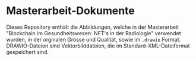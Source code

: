 # Masterarbeit-Dokumente
Dieses Repository enthält die Abbildungen, welche in der Masterarbeit "Blockchain im Gesundheitswesen: NFT's in der Radiologie" verwendet wurden, in der orginalen Grösse und Qualität, sowie im `.drawio` Format. DRAWIO-Dateien sind Vektorbilddateien, die im Standard-XML-Dateiformat gespeichert sind.
